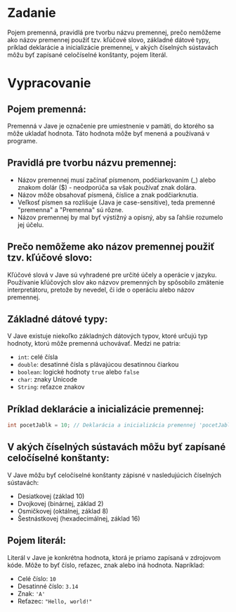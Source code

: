 # Zadanie

Pojem premenná, pravidlá pre tvorbu názvu premennej, prečo nemôžeme ako názov premennej použiť tzv. kľúčové slovo, základné dátové typy, príklad deklarácie a inicializácie premennej, v akých číselných sústavách môžu byť zapísané celočíselné konštanty, pojem literál.

# Vypracovanie

## Pojem premenná:
Premenná v Jave je označenie pre umiestnenie v pamäti, do ktorého sa môže ukladať hodnota. Táto hodnota môže byť menená a používaná v programe.

## Pravidlá pre tvorbu názvu premennej:
- Názov premennej musí začínať písmenom, podčiarkovaním (_) alebo znakom dolár ($) - neodporúča sa však používať znak dolára.
- Názov môže obsahovať písmená, číslice a znak podčiarknutia.
- Veľkosť písmen sa rozlišuje (Java je case-sensitive), teda premenné "premenna" a "Premenna" sú rôzne.
- Názov premennej by mal byť výstižný a opisný, aby sa ľahšie rozumelo jej účelu.

## Prečo nemôžeme ako názov premennej použiť tzv. kľúčové slovo:
Kľúčové slová v Jave sú vyhradené pre určité účely a operácie v jazyku. Používanie kľúčových slov ako názvov premenných by spôsobilo zmätenie interpretátoru, pretože by nevedel, či ide o operáciu alebo názov premennej.

## Základné dátové typy:
V Jave existuje niekoľko základných dátových typov, ktoré určujú typ hodnoty, ktorú môže premenná uchovávať. Medzi ne patria:
- `int`: celé čísla
- `double`: desatinné čísla s plávajúcou desatinnou čiarkou
- `boolean`: logické hodnoty `true` alebo `false`
- `char`: znaky Unicode
- `String`: reťazce znakov

## Príklad deklarácie a inicializácie premennej:
```java
int pocetJablk = 10; // Deklarácia a inicializácia premennej 'pocetJablk' s hodnotou 10
```

## V akých číselných sústavách môžu byť zapísané celočíselné konštanty:
V Jave môžu byť celočíselné konštanty zápisné v nasledujúcich číselných sústavách:
- Desiatkovej (základ 10)
- Dvojkovej (binárnej, základ 2)
- Osmičkovej (oktálnej, základ 8)
- Šestnástkovej (hexadecimálnej, základ 16)

## Pojem literál:
Literál v Jave je konkrétna hodnota, ktorá je priamo zapísaná v zdrojovom kóde. Môže to byť číslo, reťazec, znak alebo iná hodnota. Napríklad:
- Celé číslo: `10`
- Desatinné číslo: `3.14`
- Znak: `'A'`
- Reťazec: `"Hello, world!"`
